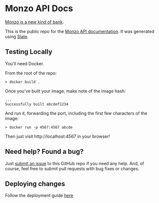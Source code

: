 Monzo API Docs
========

[Monzo is a new kind of bank](https://monzo.com).

This is the public repo for the [Monzo API documentation](https://monzo.com/docs). It was generated using [Slate](https://github.com/lord/slate).

Testing Locally
-----------------------
You'll need Docker.

From the root of the repo:
```
> docker build .
```

Once you've built your image, make note of the image hash:
```
...
Successfully built abcdef1234
```

And run it, forwarding the port, including the first few characters of the image:
```
> docker run -p 4567:4567 abcde
```

Then just visit http://localhost:4567 in your browser!


Need help? Found a bug?
-----------------------

Just [submit an issue](https://github.com/monzo/docs/issues) to this GitHub repo if you need any help. And, of course, feel free to submit pull requests with bug fixes or changes.

Deploying changes
----------------------
Follow the deployment guide [here](https://www.notion.so/monzo/Deploying-Monzo-API-Docs-f18f80a4b12d4811af83c4aa6a77dfe2)
